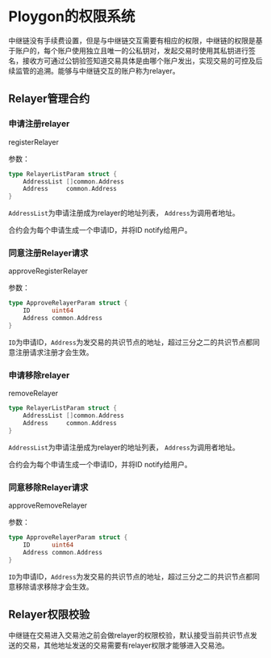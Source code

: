 # Ploygon的权限系统

中继链没有手续费设置，但是与中继链交互需要有相应的权限，中继链的权限是基于账户的，每个账户使用独立且唯一的公私钥对，发起交易时使用其私钥进行签名，接收方可通过公钥验签知道交易具体是由哪个账户发出，实现交易的可控及后续监管的追溯。能够与中继链交互的账户称为relayer。

## Relayer管理合约

### 申请注册relayer

registerRelayer

参数：

```go
type RelayerListParam struct {
	AddressList []common.Address
	Address     common.Address
}
```

`AddressList`为申请注册成为relayer的地址列表， `Address`为调用者地址。

合约会为每个申请生成一个申请ID，并将ID notify给用户。

### 同意注册Relayer请求

approveRegisterRelayer

参数：

```go
type ApproveRelayerParam struct {
	ID      uint64
	Address common.Address
}
```

`ID`为申请ID，`Address`为发交易的共识节点的地址，超过三分之二的共识节点都同意注册请求注册才会生效。

### 申请移除relayer

removeRelayer

```go
type RelayerListParam struct {
	AddressList []common.Address
	Address     common.Address
}
```

`AddressList`为申请注册成为relayer的地址列表， `Address`为调用者地址。

合约会为每个申请生成一个申请ID，并将ID notify给用户。

### 同意移除Relayer请求

approveRemoveRelayer

参数：

```go
type ApproveRelayerParam struct {
	ID      uint64
	Address common.Address
}
```

`ID`为申请ID，`Address`为发交易的共识节点的地址，超过三分之二的共识节点都同意移除请求移除才会生效。

## Relayer权限校验

中继链在交易进入交易池之前会做relayer的权限校验，默认接受当前共识节点发送的交易，其他地址发送的交易需要有relayer权限才能够进入交易池。